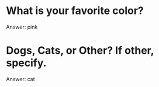 # What is your favorite color?
Answer: pink

# Dogs, Cats, or Other? If other, specify.
Answer: cat
